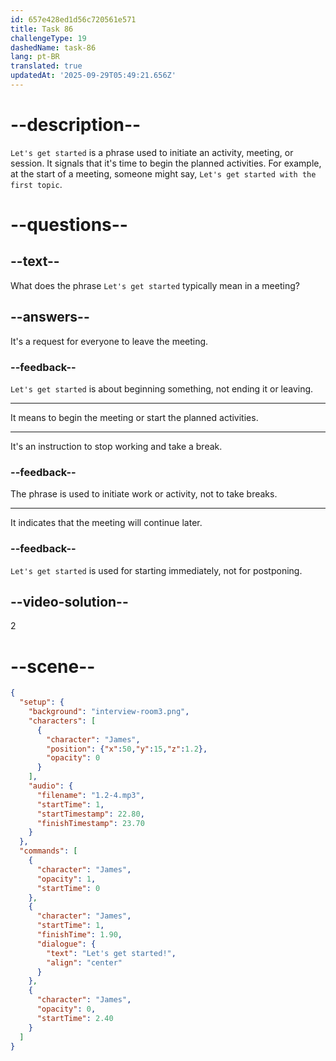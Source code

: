 ```yaml
---
id: 657e428ed1d56c720561e571
title: Task 86
challengeType: 19
dashedName: task-86
lang: pt-BR
translated: true
updatedAt: '2025-09-29T05:49:21.656Z'
---
```


# --description--

`Let's get started` is a phrase used to initiate an activity, meeting, or session. It signals that it's time to begin the planned activities. For example, at the start of a meeting, someone might say, `Let's get started with the first topic`.

# --questions--

## --text--

What does the phrase `Let's get started` typically mean in a meeting?

## --answers--

It's a request for everyone to leave the meeting.

### --feedback--

`Let's get started` is about beginning something, not ending it or leaving.

---

It means to begin the meeting or start the planned activities.

---

It's an instruction to stop working and take a break.

### --feedback--

The phrase is used to initiate work or activity, not to take breaks.

---

It indicates that the meeting will continue later.

### --feedback--

`Let's get started` is used for starting immediately, not for postponing.

## --video-solution--

2

# --scene--

```json
{
  "setup": {
    "background": "interview-room3.png",
    "characters": [
      {
        "character": "James",
        "position": {"x":50,"y":15,"z":1.2},
        "opacity": 0
      }
    ],
    "audio": {
      "filename": "1.2-4.mp3",
      "startTime": 1,
      "startTimestamp": 22.80,
      "finishTimestamp": 23.70
    }
  },
  "commands": [
    {
      "character": "James",
      "opacity": 1,
      "startTime": 0
    },
    {
      "character": "James",
      "startTime": 1,
      "finishTime": 1.90,
      "dialogue": {
        "text": "Let's get started!",
        "align": "center"
      }
    },
    {
      "character": "James",
      "opacity": 0,
      "startTime": 2.40
    }
  ]
}
```
